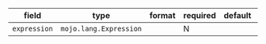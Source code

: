 | field | type | format | required | default | description |
|---|---|---|---|---|---|
| `expression` | `mojo.lang.Expression` |  | N |  |
